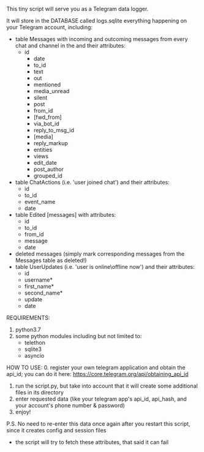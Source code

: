 This tiny script will serve you as a Telegram data logger.

It will store in the DATABASE called logs.sqlite everything happening on your Telegram account, including:
- table Messages with incoming and outcoming messages from every chat and channel in the and their attributes:
	+ id
        + date
        + to_id
        + text
        + out
        + mentioned
        + media_unread
        + silent
        + post
        + from_id
        - [fwd_from]
        + via_bot_id
        + reply_to_msg_id
        - [media]
        + reply_markup
        + entities
        + views
        + edit_date
        + post_author
        + grouped_id
- table ChatActions (i.e. 'user joined chat') and their attributes:
	+ id
	+ to_id
	+ event_name
	+ date
- table Edited [messages] with attributes:
	+ id
	+ to_id
	+ from_id
	+ message
	+ date
- deleted messages (simply mark corresponding messages from the Messages table as deleted!)
- table UserUpdates (i.e. 'user is online\offline now') and their attributes:
	+ id
	+ username*
	+ first_name*
	+ second_name*
	+ update
	+ date

REQUIREMENTS:
1. python3.7
2. some python modules including but not limited to:
	- telethon
	- sqlite3
	- asyncio

HOW TO USE:
0. register your own telegram application and obtain the api_id; you can do it here: https://core.telegram.org/api/obtaining_api_id
1. run the script.py, but take into account that it will create some additional files in its directory
2. enter requested data (like your telegram app's api_id, api_hash, and your account's phone number & password)
3. enjoy!

P.S. No need to re-enter this data once again after you restart this script, since it creates config and session files
* the script will try to fetch these attributes, that said it can fail
